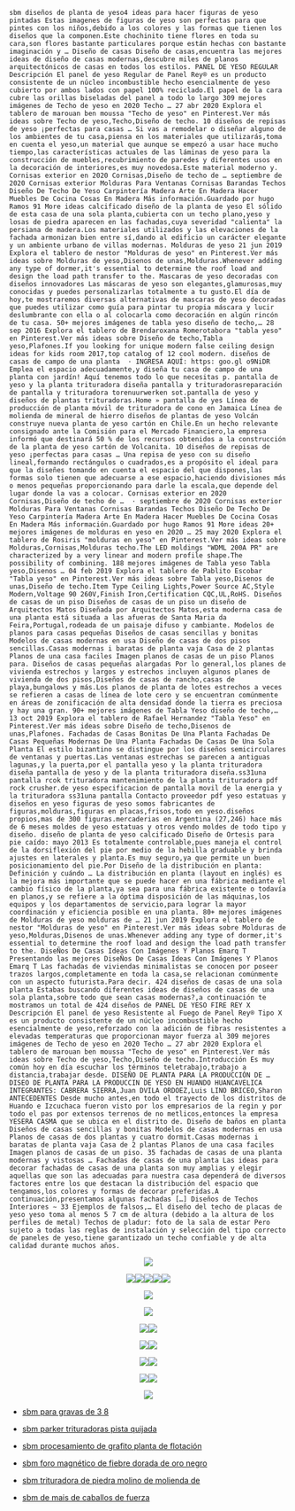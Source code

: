 
```
sbm diseños de planta de yeso4 ideas para hacer figuras de yeso pintadas Estas imagenes de figuras de yeso son perfectas para que pintes con los niños,debido a los colores y las formas que tienen los diseños que la componen.Este chochinito tiene flores en toda su cara,son flores bastante particulares porque están hechas con bastante imaginación y … Diseño de casas Diseño de casas,encuentra las mejores ideas de diseño de casas modernas,descubre miles de planos arquitectónicos de casas en todos los estilos. PANEL DE YESO REGULAR Descripción El panel de yeso Regular de Panel Rey® es un producto consistente de un núcleo incombustible hecho esencialmente de yeso cubierto por ambos lados con papel 100% reciclado.El papel de la cara cubre las orillas biseladas del panel a todo lo largo 309 mejores imágenes de Techo de yeso en 2020 Techo … 27 abr 2020 Explora el tablero de marouan ben moussa "Techo de yeso" en Pinterest.Ver más ideas sobre Techo de yeso,Techo,Diseño de techo. 10 diseños de repisas de yeso ¡perfectas para casas … Si vas a remodelar o diseñar alguno de los ambientes de tu casa,piensa en los materiales que utilizarás,toma en cuenta el yeso,un material que aunque se empezó a usar hace mucho tiempo,las características actuales de las láminas de yeso para la construcción de muebles,recubrimiento de paredes y diferentes usos en la decoración de interiores,es muy novedosa.Este material moderno y. Cornisas exterior en 2020 Cornisas,Diseño de techo de … septiembre de 2020 Cornisas exterior Molduras Para Ventanas Cornisas Barandas Techos Diseño De Techo De Yeso Carpintería Madera Arte En Madera Hacer Muebles De Cocina Cosas En Madera Más información.Guardado por hugo Ramos 91 More ideas calcificado diseño de la planta de yeso El sólido de esta casa de una sola planta,cubierta con un techo plano,yeso y losas de piedra aparecen en las fachadas,cuya severidad "calienta" la persiana de madera.Los materiales utilizados y las elevaciones de la fachada armonizan bien entre sí,dando al edificio un carácter elegante y un ambiente urbano de villas modernas. Molduras de yeso 21 jun 2019 Explora el tablero de nestor "Molduras de yeso" en Pinterest.Ver más ideas sobre Molduras de yeso,Disenos de unas,Molduras.Whenever adding any type of dormer,it's essential to determine the roof load and design the load path transfer to the. Mascaras de yeso decoradas con diseños innovadores Las máscaras de yeso son elegantes,glamurosas,muy conocidas y puedes personalizarlas totalmente a tu gusto.El día de hoy,te mostraremos diversas alternativas de mascaras de yeso decoradas que puedes utilizar como guía para pintar tu propia máscara y lucir deslumbrante con ella o al colocarla como decoración en algún rincón de tu casa. 50+ mejores imágenes de tabla yeso diseño de techo,… 28 sep 2016 Explora el tablero de Brendaroxana Romerotabora "tabla yeso" en Pinterest.Ver más ideas sobre Diseño de techo,Tabla yeso,Plafones.If you looking for unique modern false ceiling design ideas for kids room 2017,top catalog of 12 cool modern. diseños de casas de campo de una planta  · INGRESA AQUÍ: https: goo.gl o9NiDR Emplea el espacio adecuadamente,y diseña tu casa de campo de una planta con jardín! Aquí tenemos todo lo que necesitas p. pantalla de yeso y la planta trituradora diseña pantalla y trituradorasreparación de pantalla y trituradora torenuurwerken sot.pantalla de yeso y diseños de plantas trituradoras.Home » pantalla de yes Línea de producción de planta móvil de trituradora de cono en Jamaica Línea de molienda de mineral de hierro diseños de plantas de yeso Volcán construye nueva planta de yeso cartón en Chile.En un hecho relevante consignado ante la Comisión para el Mercado Financiero,la empresa informó que destinará 50 % de los recursos obtenidos a la construcción de la planta de yeso cartón de Volcanita. 10 diseños de repisas de yeso ¡perfectas para casas … Una repisa de yeso con su diseño lineal,formando rectángulos o cuadrados,es a propósito el ideal para que la diseñes tomando en cuenta el espacio del que dispones,las formas solo tienen que adecuarse a ese espacio,haciendo divisiones más o menos pequeñas proporcionando para darle la escala,que depende del lugar donde la vas a colocar. Cornisas exterior en 2020 Cornisas,Diseño de techo de …  · septiembre de 2020 Cornisas exterior Molduras Para Ventanas Cornisas Barandas Techos Diseño De Techo De Yeso Carpintería Madera Arte En Madera Hacer Muebles De Cocina Cosas En Madera Más información.Guardado por hugo Ramos 91 More ideas 20+ mejores imágenes de molduras en yeso en 2020 … 25 may 2020 Explora el tablero de Rosiris "molduras en yeso" en Pinterest.Ver más ideas sobre Molduras,Cornisas,Molduras techo.The LED moldings "WDML 200A PR" are characterized by a very linear and modern profile shape.The possibility of combining. 188 mejores imágenes de Tabla yeso Tabla yeso,Disenos … 04 feb 2019 Explora el tablero de Pablito Escobar "Tabla yeso" en Pinterest.Ver más ideas sobre Tabla yeso,Disenos de unas,Diseño de techo.Item Type Ceiling Lights,Power Source AC,Style Modern,Voltage 90 260V,Finish Iron,Certification CQC,UL,RoHS. Diseños de casas de un piso Diseños de casas de un piso un diseño de Arquitectos Matos Diseñada por Arquitectos Matos,esta moderna casa de una planta está situada a las afueras de Santa Maria da Feira,Portugal,rodeada de un paisaje difuso y cambiante. Modelos de planos para casas pequeñas Diseños de casas sencillas y bonitas Modelos de casas modernas en usa Diseño de casas de dos pisos sencillas.Casas modernas i baratas de planta vaja Casa de 2 plantas Planos de una casa faciles Imagen planos de casas de un piso Planos para. Diseños de casas pequeñas alargadas Por lo general,los planes de vivienda estrechos y largos y estrechos incluyen algunos planes de vivienda de dos pisos,Diseños de casas de rancho,casas de playa,bungalows y más.Los planos de planta de lotes estrechos a veces se refieren a casas de línea de lote cero y se encuentran comúnmente en áreas de zonificación de alta densidad donde la tierra es preciosa y hay una gran. 90+ mejores imágenes de Tabla Yeso diseño de techo,… 13 oct 2019 Explora el tablero de Rafael Hernandez "Tabla Yeso" en Pinterest.Ver más ideas sobre Diseño de techo,Disenos de unas,Plafones. Fachadas de Casas Bonitas De Una Planta Fachadas De Casas Pequeñas Modernas De Una Planta Fachadas De Casas De Una Sola Planta El estilo bizantino se distingue por los diseños semicirculares de ventanas y puertas.Las ventanas estrechas se parecen a antiguas lagunas,y la puerta,por el pantalla yeso y la planta trituradora diseña pantalla de yeso y de la planta trituradora diseña.ss31una pantalla rcok trituradora mantenimiento de la planta trituradora pdf rock crusher.de yeso especificacion de pantalla movil de la energia y la trituradora ss31una pantalla Contacto proveedor pdf yeso estatuas y diseños en yeso figuras de yeso somos fabricantes de figuras,molduras,figuras en placas,frisos,todo en yeso.diseños propios,mas de 300 figuras.mercaderias en Argentina (27,246) hace más de 6 meses moldes de yeso estatuas y otros vendo moldes de todo tipo y diseño. diseño de planta de yeso calcificado Diseño de Ortesis para pie caído: mayo 2013 Es totalmente controlable,pues maneja el control de la dorsiflexión del pie por medio de la hebilla graduable y brinda ajustes en laterales y planta.Es muy seguro,ya que permite un buen posicionamiento del pie.Por Diseño de la distribución en planta: Definición y cuándo … La distribución en planta (layout en inglés) es la mejora más importante que se puede hacer en una fábrica mediante el cambio físico de la planta,ya sea para una fábrica existente o todavía en planos,y se refiere a la óptima disposición de las máquinas,los equipos y los departamentos de servicio,para lograr la mayor coordinación y eficiencia posible en una planta. 80+ mejores imágenes de Molduras de yeso molduras de … 21 jun 2019 Explora el tablero de nestor "Molduras de yeso" en Pinterest.Ver más ideas sobre Molduras de yeso,Molduras,Disenos de unas.Whenever adding any type of dormer,it's essential to determine the roof load and design the load path transfer to the. DiseÑos De Casas Ideas Con Imágenes Y Planos Emarq T Presentando las mejores DiseÑos De Casas Ideas Con Imágenes Y Planos Emarq T Las fachadas de viviendas minimalistas se conocen por poseer trazos largos,completamente en toda la casa,se relacionan comúnmente con un aspecto futurista.Para decir. 424 diseños de casas de una sola planta Estabas buscando diferentes ideas de diseños de casas de una sola planta,sobre todo que sean casas modernas?,a continuación te mostramos un total de 424 diseños de PANEL DE YESO FIRE REY X Descripción El panel de yeso Resistente al Fuego de Panel Rey® Tipo X es un producto consistente de un núcleo incombustible hecho esencialmente de yeso,reforzado con la adición de fibras resistentes a elevadas temperaturas que proporcionan mayor fuerza al 309 mejores imágenes de Techo de yeso en 2020 Techo … 27 abr 2020 Explora el tablero de marouan ben moussa "Techo de yeso" en Pinterest.Ver más ideas sobre Techo de yeso,Techo,Diseño de techo.Introducción Es muy común hoy en día escuchar los términos teletrabajo,trabajo a distancia,trabajar desde. DISEÑO DE PLANTA PARA LA PRODUCCIÓN DE … DISEO DE PLANTA PARA LA PRODUCCIN DE YESO EN HUANDO HUANCAVELICA INTEGRANTES: CABRERA SIERRA,Juan DVILA ORDOEZ,Luis LINO BRICEO,Sharon ANTECEDENTES Desde mucho antes,en todo el trayecto de los distritos de Huando e Izcuchaca fueron visto por los empresarios de la regin y por todo el pas por extensos terrenos de no metlicos,entonces la empresa YESERA CASMA que se ubica en el distrito de. Diseño de baños en planta Diseños de casas sencillas y bonitas Modelos de casas modernas en usa Planos de casas de dos plantas y cuatro dormit.Casas modernas i baratas de planta vaja Casa de 2 plantas Planos de una casa faciles Imagen planos de casas de un piso. 35 fachadas de casas de una planta modernas y vistosas … Fachadas de casas de una planta Las ideas para decorar fachadas de casas de una planta son muy amplias y elegir aquellas que son las adecuadas para nuestra casa dependerá de diversos factores entre los que destacan la distribución del espacio que tengamos,los colores y formas de decorar preferidas.A continuación,presentamos algunas fachadas […] Diseños de Techos Interiores ∼ 33 Ejemplos de falsos,… El diseño del techo de placas de yeso yeso toma al menos 5 7 cm de altura (debido a la altura de los perfiles de metal) Techos de pladur: foto de la sala de estar Pero sujeto a todas las reglas de instalación y selección del tipo correcto de paneles de yeso,tiene garantizado un techo confiable y de alta calidad durante muchos años. 
```

<div align="center">

<a href="https://es-crusher.shibang-china.com/github&k=sbm+dise%C3%B1os+de+planta+de+yeso"><img src="https://static.shibang-china.com/es/crusher/logo.jpg"></a>

<a href="https://es-crusher.shibang-china.com/github&k=sbm+dise%C3%B1os+de+planta+de+yeso"><img src="https://static.shibang-china.com/es/crusher/index.jpg"></a><a href="https://es-crusher.shibang-china.com/material.htmlgithub&k=sbm+dise%C3%B1os+de+planta+de+yeso"><img src="https://static.shibang-china.com/es/crusher/material.jpg"></a><a href="https://es-crusher.shibang-china.com/application.htmlgithub&k=sbm+dise%C3%B1os+de+planta+de+yeso"><img src="https://static.shibang-china.com/es/crusher/application.jpg"></a><a href="https://es-crusher.shibang-china.com/aboutus.htmlgithub&k=sbm+dise%C3%B1os+de+planta+de+yeso"><img src="https://static.shibang-china.com/es/crusher/aboutus.jpg"></a><a href="https://es-crusher.shibang-china.com/contact.htmlgithub&k=sbm+dise%C3%B1os+de+planta+de+yeso"><img src="https://static.shibang-china.com/es/crusher/contact.jpg"></a>

<a href="https://es-crusher.shibang-china.com/github&k=sbm+dise%C3%B1os+de+planta+de+yeso"><img src="https://static.shibang-china.com/es/crusher/banner.jpg"></a>

<a href="https://swt.shibang-china.com/github&k=sbm+dise%C3%B1os+de+planta+de+yeso"><img src="https://static.shibang-china.com/es/crusher/text.jpg"></a>

<a href="https://swt.shibang-china.com/github&k=sbm+dise%C3%B1os+de+planta+de+yeso"><img src="https://static.shibang-china.com/es/crusher/chat.jpg"></a><a href="https://es-crusher.shibang-china.com/contact.htmlgithub&k=sbm+dise%C3%B1os+de+planta+de+yeso"><img src="https://static.shibang-china.com/es/crusher/message.jpg"></a>

<a href="https://es-crusher.shibang-china.com/products/pe.htmlgithub&k=sbm+dise%C3%B1os+de+planta+de+yeso"><img src="https://static.shibang-china.com/es/crusher/pe.jpg"></a><a href="https://es-crusher.shibang-china.com/products/pf.htmlgithub&k=sbm+dise%C3%B1os+de+planta+de+yeso"><img src="https://static.shibang-china.com/es/crusher/pf.jpg"></a>

<a href="https://es-crusher.shibang-china.com/products/hpt.htmlgithub&k=sbm+dise%C3%B1os+de+planta+de+yeso"><img src="https://static.shibang-china.com/es/crusher/hpt.jpg"></a><a href="https://es-crusher.shibang-china.com/products/vsi.htmlgithub&k=sbm+dise%C3%B1os+de+planta+de+yeso"><img src="https://static.shibang-china.com/es/crusher/vsi.jpg"></a>

<a href="https://es-crusher.shibang-china.com/products/klv.htmlgithub&k=sbm+dise%C3%B1os+de+planta+de+yeso"><img src="https://static.shibang-china.com/es/crusher/klv.jpg"></a><a href="https://es-crusher.shibang-china.com/products/portable.htmlgithub&k=sbm+dise%C3%B1os+de+planta+de+yeso"><img src="https://static.shibang-china.com/es/crusher/portable.jpg"></a>

<a href="https://swt.shibang-china.com/github&k=sbm+dise%C3%B1os+de+planta+de+yeso"><img src="https://static.shibang-china.com/es/crusher/case.jpg"></a>

</div>


* [sbm para gravas de 3 8](sbm%20para%20gravas%20de%203%208.md)

* [sbm parker trituradoras pista quijada](sbm%20parker%20trituradoras%20pista%20quijada.md)

* [sbm procesamiento de grafito planta de flotación](sbm%20procesamiento%20de%20grafito%20planta%20de%20flotaci%C3%B3n.md)

* [sbm foro magnético de fiebre dorada de oro negro](sbm%20foro%20magn%C3%A9tico%20de%20fiebre%20dorada%20de%20oro%20negro.md)

* [sbm trituradora de piedra molino de molienda de](sbm%20trituradora%20de%20piedra%20molino%20de%20molienda%20de.md)

* [sbm de mais de caballos de fuerza](sbm%20de%20mais%20de%20caballos%20de%20fuerza.md)